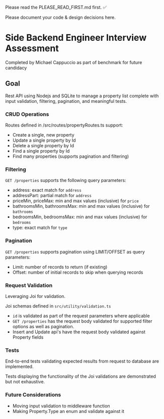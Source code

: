 Please read the PLEASE_READ_FIRST.md first. ✅

Please document your code & design decisions here.

# Side Backend Engineer Interview Assessment

Completed by Michael Cappuccio as part of benchmark for future candidacy

## Goal

Rest API using Nodejs and SQLite to manage a property list complete with input validation, filtering, pagination, and meaningful tests.

### CRUD Operations

Routes defined in /src/routes/propertyRoutes.ts support:

- Create a single, new property
- Update a single property by Id
- Delete a single property by Id
- Find a single property by Id
- Find many properties (supports pagination and filtering)

### Filtering

`GET /properties` supports the following query parameters:

- address: exact match for `address`
- addressPart: partial match for `address`
- priceMin, priceMax: min and max values (inclusive) for `price`
- bathroomsMin, bathroomsMax: min and max values (inclusive) for `bathrooms`
- bedroomsMin, bedroomsMax: min and max values (inclusive) for `bedrooms`
- type: exact match for `type`

### Pagination

`GET /properties` supports pagination using LIMIT/OFFSET as query parameters:

- Limit: number of records to return (if existing)
- Offset: number of initial records to skip when querying records

### Request Validation

Leveraging Joi for validation.

Joi schemas defined in `src/utility/validation.ts`

- `id` is validated as part of the request parameters where applicable
- `GET /properties` has the request body validated for supported filter options as well as pagination.
- Insert and Update api's have the request body validated against Property fields

### Tests

End-to-end tests validating expected results from request to database are implemented.

Tests displaying the functionality of the Joi validations are demonstrated but not exhaustive.

### Future Considerations

- Moving input validation to middleware function
- Making Property.Type an enum and validate against it
